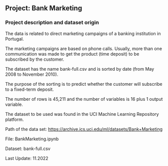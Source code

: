 ## Project: Bank Marketing

### Project description and dataset origin

The data is related to direct marketing campaigns of a banking institution in Portugal.

The marketing campaigns are based on phone calls. Usually, more than one communication was made to get the product (time deposit) to be subscribed by the customer.

The dataset has the name bank-full.csv and is sorted by date (from May 2008 to November 2010).

The purpose of the sorting is to predict whether the customer will subscribe to a fixed-term deposit.

The number of rows is 45,211 and the number of variables is 16 plus 1 output variable.

The dataset to be used was found in the UCI Machine Learning Repository platform.

Path of the data set: https://archive.ics.uci.edu/ml/datasets/Bank+Marketing

File: BankMarketing.ipynb

Dataset: bank-full.csv

Last Update: 11.2022
